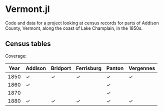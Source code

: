 # Vermont.jl

Code and data for a project looking at census records for parts of Addison County, Vermont, along the coast of Lake Champlain, in the 1850s.



## Census tables

Coverage:

| Year | Addison | Bridport | Ferrisburg | Panton | Vergennes |
| --- | --- | --- | --- | --- | --- |
| 1850 |✓|✓|✓|✓| ✓|
| 1860 |✓|||✓||
| 1870 ||||✓||
| 1880 |✓|✓|✓|✓|✓|





